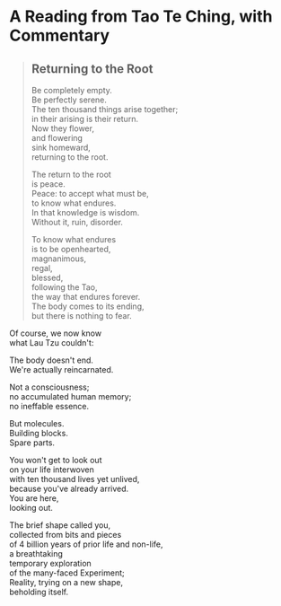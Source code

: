 A Reading from Tao Te Ching, with Commentary
============================================

> ## Returning to the Root
> 
> Be completely empty.  
> Be perfectly serene.  
> The ten thousand things arise together;  
> in their arising is their return.  
> Now they flower,  
> and flowering  
> sink homeward,  
> returning to the root.  
>   
> The return to the root  
> is peace.  
> Peace: to accept what must be,  
> to know what endures.  
> In that knowledge is wisdom.  
> Without it, ruin, disorder.  
>   
> To know what endures  
> is to be openhearted,  
> magnanimous,  
> regal,  
> blessed,  
> following the Tao,  
> the way that endures forever.  
> The body comes to its ending,  
> but there is nothing to fear.  

Of course, we now know    
what Lau Tzu couldn't:  
  
The body doesn't end.  
We're actually reincarnated.  
  
Not a consciousness;  
no accumulated human memory;  
no ineffable essence.  
  
But molecules.  
Building blocks.  
Spare parts.  
  
You won't get to look out  
on your life interwoven  
with ten thousand lives yet unlived,  
because you've already arrived.  
You are here,  
looking out.  
  
The brief shape called you,  
collected from bits and pieces  
of 4 billion years of prior life and non-life,  
a breathtaking  
temporary exploration  
of the many-faced Experiment;  
Reality, trying on a new shape,  
beholding itself.  
